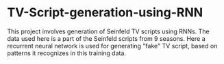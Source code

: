 # TV-Script-generation-using-RNN
This project involves generation of  Seinfeld TV scripts using RNNs. The data used here is a part of the Seinfeld scripts from 9 seasons. Here a recurrent neural network is used for generating "fake" TV script, based on patterns it recognizes in this training data. 
